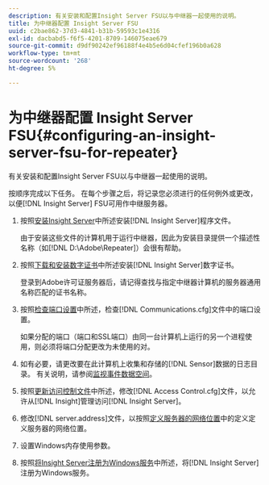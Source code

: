 ```yaml
---
description: 有关安装和配置Insight Server FSU以与中继器一起使用的说明。
title: 为中继器配置 Insight Server FSU
uuid: c2bae862-37d3-4841-b31b-59593c1e4316
exl-id: dacbabd5-f6f5-4201-8709-146075eae679
source-git-commit: d9df90242ef96188f4e4b5e6d04cfef196b0a628
workflow-type: tm+mt
source-wordcount: '268'
ht-degree: 5%

---
```


# 为中继器配置 Insight Server FSU{#configuring-an-insight-server-fsu-for-repeater}

有关安装和配置Insight Server FSU以与中继器一起使用的说明。

按顺序完成以下任务。 在每个步骤之后，将记录您必须进行的任何例外或更改，以便[!DNL Insight Server] FSU可用作中继服务器。

1. 按照[安装Insight Server](../../../../home/c-inst-svr/c-install-ins-svr/c-install-ins-svr.md#concept-1c796b4ca427474f99ec6ba34d8254cd)中所述安装[!DNL Insight Server]程序文件。

   由于安装这些文件的计算机用于运行中继器，因此为安装目录提供一个描述性名称（如[!DNL D:\Adobe\Repeater]）会很有帮助。

1. 按照[下载和安装数字证书](../../../../home/c-inst-svr/c-install-ins-svr/t-install-proc-inst-svr-dpu/c-dnld-dgtl-cert/c-dnld-dgtl-cert.md#concept-4f79c240492f4e52b6375b4b3bbefa17)中所述安装[!DNL Insight Server]数字证书。

   登录到Adobe许可证服务器后，请记得查找与指定中继器计算机的服务器通用名称匹配的证书名称。

1. 按照[检查端口设置](../../../../home/c-inst-svr/c-install-ins-svr/t-install-proc-inst-svr-dpu/t-chk-pt-stgs.md#task-a91191b0a19e4437aa535a27c734ae64)中所述，检查[!DNL Communications.cfg]文件中的端口设置。

   如果分配的端口（端口和SSL端口）由同一台计算机上运行的另一个进程使用，则必须将端口分配更改为未使用的对。

1. 如有必要，请更改要在此计算机上收集和存储的[!DNL Sensor]数据的日志目录。 有关说明，请参阅[监视事件数据空间](../../../../home/c-inst-svr/c-admin-inst-svr/c-mntr-disk-spc/t-mntr-evt-data-spc.md#task-a54d4bd16b96437f943cd09e5d848440)。
1. 按照[更新访问控制文件](../../../../home/c-inst-svr/c-install-ins-svr/t-install-proc-inst-svr-dpu/c-updt-accss-ctrl-file.md#concept-fb9aa0c0e0664c018528f56d01c4808d)中所述，修改[!DNL Access Control.cfg]文件，以允许从[!DNL Insight]管理访问[!DNL Insight Server]。
1. 修改[!DNL server.address]文件，以按照[定义服务器的网络位置](../../../../home/c-inst-svr/c-install-ins-svr/t-install-proc-inst-svr-dpu/c-svrs-ntwk-loc/c-svrs-ntwk-loc.md#concept-87dd2aa3448c415ca1285bc445a8c649)中的定义定义服务器的网络位置。
1. 设置Windows内存使用参数。
1. 按照[将Insight Server注册为Windows服务](../../../../home/c-inst-svr/c-install-ins-svr/t-install-proc-inst-svr-dpu/c-reg-wdws-svc.md#concept-f2c7aa891d544a2595aa01d0d796a540)中所述，将[!DNL Insight Server]注册为Windows服务。
